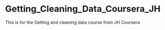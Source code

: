 # Getting_Cleaning_Data_Coursera_JH
This is for the Getting and cleaning data course from JH Coursera
